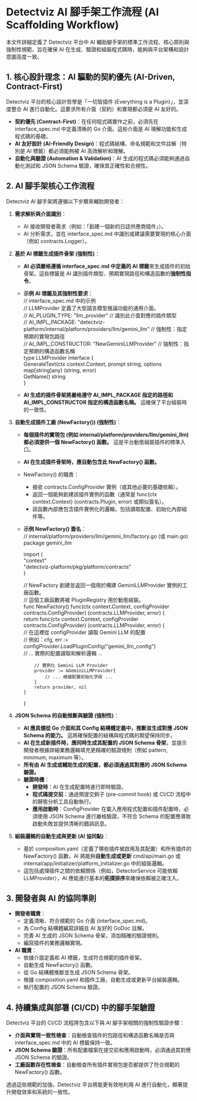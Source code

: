 # **Detectviz AI 腳手架工作流程 (AI Scaffolding Workflow)**

本文件詳細定義了 Detectviz 平台中 AI 輔助腳手架的標準工作流程、核心原則與強制性規範，旨在確保 AI 在生成、驗證和組裝程式碼時，能夠與平台架構和設計意圖高度一致。

## **1. 核心設計理念：AI 驅動的契約優先 (AI-Driven, Contract-First)**

Detectviz 平台的核心設計哲學是「一切皆插件 (Everything is a Plugin)」，並深度整合 AI 進行自動化。這要求所有介面（契約）和實現都必須是 AI 友好的。

* **契約優先 (Contract-First)**：在任何程式碼實作之前，必須先在 interface_spec.md 中定義清晰的 Go 介面。這些介面是 AI 理解功能和生成程式碼的基礎。  
* **AI 友好設計 (AI-Friendly Design)**：程式碼結構、命名規範和文件註解（特別是 AI 標籤）都必須能夠被 AI 高效解析和理解。  
* **自動化與驗證 (Automation & Validation)**：AI 生成的程式碼必須能夠通過自動化測試和 JSON Schema 驗證，確保其正確性和合規性。

## **2. AI 腳手架核心工作流程**

Detectviz AI 腳手架將遵循以下步驟來輔助開發者：

1. **需求解析與介面識別**：  
   * AI 接收開發者需求（例如：「創建一個新的日誌供應商插件」）。  
   * AI 分析需求，並在 interface_spec.md 中識別或建議需要實現的核心介面（例如 contracts.Logger）。  
2. **基於 AI 標籤生成插件骨架 (強制性)**：  
   * **AI 必須嚴格遵循 interface_spec.md 中定義的 AI 標籤**來生成插件的初始骨架。這些標籤是 AI 識別插件類型、預期實現路徑和構造函數的**強制性指令**。  
   * **示例 AI 標籤及其強制性要求**：  
     // interface_spec.md 中的示例  
     // LLMProvider 定義了大型語言模型推論功能的通用介面。  
     // AI_PLUGIN_TYPE: "llm_provider" // 識別此介面對應的插件類型  
     // AI_IMPL_PACKAGE: "detectviz-platform/internal/platform/providers/llm/gemini_llm" // 強制性：指定預期的實現包路徑  
     // AI_IMPL_CONSTRUCTOR: "NewGeminiLLMProvider" // 強制性：指定預期的構造函數名稱  
     type LLMProvider interface {  
         GenerateText(ctx context.Context, prompt string, options map[string]any) (string, error)  
         GetName() string  
     }

   * **AI 生成的插件骨架將嚴格遵守 AI_IMPL_PACKAGE 指定的路徑和 AI_IMPL_CONSTRUCTOR 指定的構造函數名稱。** 這確保了平台組裝時的一致性。  
3. **自動生成插件工廠 (NewFactory()) (強制性)**：  
   * **每個插件的實現包 (例如 internal/platform/providers/llm/gemini_llm) 都必須提供一個 NewFactory() 函數。** 這是平台動態組裝插件的標準入口。  
   * **AI 在生成插件骨架時，應自動包含此 NewFactory() 函數。**  
   * NewFactory() 的職責：  
     * 接收 contracts.ConfigProvider 實例（或其他必要的基礎依賴）。  
     * 返回一個能夠創建該插件實例的函數（通常是 func(ctx context.Context) (contracts.Plugin, error) 或類似簽名）。  
     * 該函數內部應包含插件實例化的邏輯，包括讀取配置、初始化內部組件等。  
   * **示例 NewFactory() 簽名**：  
     // internal/platform/providers/llm/gemini_llm/factory.go (或 main.go)  
     package gemini_llm

     import (  
         "context"  
         "detectviz-platform/pkg/platform/contracts"  
     )

     // NewFactory 創建並返回一個用於構建 GeminiLLMProvider 實例的工廠函數。  
     // 這個工廠函數將被 PluginRegistry 用於動態組裝。  
     func NewFactory() func(ctx context.Context, configProvider contracts.ConfigProvider) (contracts.LLMProvider, error) {  
         return func(ctx context.Context, configProvider contracts.ConfigProvider) (contracts.LLMProvider, error) {  
             // 在這裡從 configProvider 讀取 Gemini LLM 的配置  
             // 例如：cfg, err := configProvider.LoadPluginConfig("gemini_llm_config")  
             // ... 實際的配置讀取和解析邏輯 ...

             // 實例化 Gemini LLM Provider  
             provider := &GeminiLLMProvider{  
                 // ... 根據配置初始化字段 ...  
             }  
             return provider, nil  
         }  
     }

4. **JSON Schema 的自動推斷與驗證 (強制性)**：  
   * **AI 應具備從 Go 介面和其 Config 結構體定義中，推斷並生成對應 JSON Schema 的能力。** 這將確保配置的結構與程式碼的期望保持同步。  
   * **AI 在生成新插件時，應同時生成其配置的 JSON Schema 骨架**，並提示開發者根據詳細業務邏輯填充更精確的驗證規則（例如 pattern, minimum, maximum 等）。  
   * **所有由 AI 生成或輔助生成的配置，都必須通過其對應的 JSON Schema 驗證。**  
   * **驗證時機**：  
     * **開發時**：AI 在生成配置時進行即時驗證。  
     * **程式碼提交前**：通過預提交鉤子 (pre-commit hook) 或 CI/CD 流程中的靜態分析工具自動執行。  
     * **應用啟動時**：ConfigProvider 在載入應用程式配置和插件配置時，必須使用 JSON Schema 進行嚴格驗證，不符合 Schema 的配置應導致啟動失敗並提供清晰的錯誤訊息。  
5. **組裝邏輯的自動生成與更新 (AI 協同點)**：  
   * 基於 composition.yaml（定義了哪些插件被啟用及其配置）和所有插件的 NewFactory() 函數，AI 將能夠**自動生成或更新** cmd/api/main.go 或 internal/app/initializer/platform_initializer.go 中的組裝邏輯。  
   * 這包括處理插件之間的依賴關係（例如，DetectorService 可能依賴 LLMProvider），AI 應能進行基本的**拓撲排序**來確保依賴被正確注入。

## **3. 開發者與 AI 的協同準則**

* **開發者職責**：  
  * 定義清晰、符合規範的 Go 介面 (interface_spec.md)。  
  * 為 Config 結構體編寫詳細且 AI 友好的 GoDoc 註解。  
  * 完善 AI 生成的 JSON Schema 骨架，添加精確的驗證規則。  
  * 編寫插件的業務邏輯實現。  
* **AI 職責**：  
  * 依據介面定義和 AI 標籤，生成符合規範的插件骨架。  
  * 自動生成 NewFactory() 函數。  
  * 從 Go 結構體推斷並生成 JSON Schema 骨架。  
  * 根據 composition.yaml 和插件工廠，自動生成或更新平台組裝邏輯。  
  * 執行配置的 JSON Schema 驗證。

## **4. 持續集成與部署 (CI/CD) 中的腳手架驗證**

Detectviz 平台的 CI/CD 流程將包含以下與 AI 腳手架相關的強制性驗證步驟：

* **介面與實現一致性檢查**：自動檢查插件的包路徑和構造函數名稱是否與 interface_spec.md 中的 AI 標籤保持一致。  
* **JSON Schema 驗證**：所有配置檔案在提交前和應用啟動時，必須通過其對應 JSON Schema 的驗證。  
* **工廠函數存在性檢查**：自動檢查所有插件實現包是否都提供了符合規範的 NewFactory() 函數。

透過這些規範的加強，Detectviz 平台將能更有效地利用 AI 進行自動化，顯著提升開發效率和系統的一致性。
